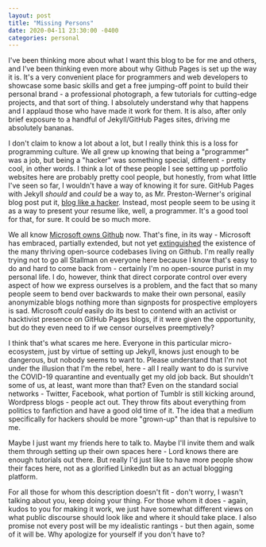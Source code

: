 ```yaml
---
layout: post
title: "Missing Persons"
date: 2020-04-11 23:30:00 -0400
categories: personal
---
```

I've been thinking more about what I want this blog to be for me and others, and I've been thinking even more about why Github Pages is set up the way it is. It's a very convenient place for programmers and web developers to showcase some basic skills and get a free jumping-off point to build their personal brand - a professional photograph, a few tutorials for cutting-edge projects, and that sort of thing. I absolutely understand why that happens and I applaud those who have made it work for them. It is also, after only brief exposure to a handful of Jekyll/GitHub Pages sites, driving me absolutely bananas.

I don't claim to know a lot about a lot, but I really think this is a loss for programming culture. We all grew up knowing that being a "programmer" was a job, but being a "hacker" was something special, different - pretty cool, in other words. I think a lot of these people I see setting up portfolio websites here are probably pretty cool people, but honestly, from what little I've seen so far, I wouldn't have a way of knowing it for sure. GitHub Pages with Jekyll *should* and *could* be a way to, as Mr. Preston-Werner's original blog post put it, [blog like a hacker](https://tom.preston-werner.com/2008/11/17/blogging-like-a-hacker.html). Instead, most people seem to be using it as a way to present your resume like, well, a programmer. It's a good tool for that, for sure. It could be so much more.

We all know [Microsoft owns Github](https://blogs.microsoft.com/blog/2018/10/26/microsoft-completes-github-acquisition/) now. That's fine, in its way - Microsoft has embraced, partially extended, but not yet [extinguished](https://en.wikipedia.org/wiki/Embrace,_extend,_and_extinguish) the existence of the many thriving open-source codebases living on Github. I'm really really trying not to go all Stallman on everyone here because I know that's easy to do and hard to come back from - certainly I'm no open-source purist in my personal life. I do, however, think that direct corporate control over every aspect of how we express ourselves is a problem, and the fact that so many people seem to bend over backwards to make their own personal, easily anonymizable blogs nothing more than signposts for prospective employers is sad. Microsoft *could* easily do its best to contend with an activist or hacktivist presence on GitHub Pages blogs, if it were given the opportunity, but do they even need to if we censor ourselves preemptively?

I think that's what scares me here. Everyone in this particular micro-ecosystem, just by virtue of setting up Jekyll, knows just enough to be dangerous, but nobody seems to want to. Please understand that I'm not under the illusion that I'm the rebel, here - all I really want to do is survive the COVID-19 quarantine and eventually get my old job back. But shouldn't some of us, at least, want more than that? Even on the standard social networks - Twitter, Facebook, what portion of Tumblr is still kicking around, Wordpress blogs - people act out. They throw fits about everything from politics to fanfiction and have a good old time of it. The idea that a medium specifically for hackers should be more "grown-up" than that is repulsive to me.

Maybe I just want my friends here to talk to. Maybe I'll invite them and walk them through setting up their own spaces here - Lord knows there are enough tutorials out there. But really I'd just like to have more people show their faces here, not as a glorified LinkedIn but as an actual blogging platform.

For all those for whom this description doesn't fit - don't worry, I wasn't talking about you, keep doing your thing. For those whom it does - again, kudos to you for making it work, we just have somewhat different views on what public discourse should look like and where it should take place. I also promise not every post will be my idealistic rantings - but then again, some of it will be. Why apologize for yourself if you don't have to?

